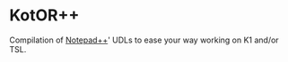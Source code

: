 # KotOR++

Compilation of [Notepad++](https://notepad-plus-plus.org/)' UDLs to ease your way working on K1 and/or TSL.

